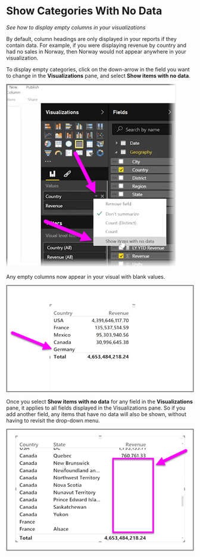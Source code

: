 <properties
   pageTitle="Show Categories with no Data"
   description="Learn how to display empty columns in your visualizations"
   services="powerbi"
   documentationCenter=""
   authors="davidiseminger"
   manager="mblythe"
   editor=""
   tags=""
   qualityFocus="no"
   qualityDate=""
   featuredVideoId="rsUMVJAIH00"
   featuredVideoThumb=""
   courseDuration="3m"/>

<tags
   ms.service="powerbi"
   ms.devlang="NA"
   ms.topic="article"
   ms.tgt_pltfrm="NA"
   ms.workload="powerbi"
   ms.date="03/28/2016"
   ms.author="davidi"/>

# Show Categories With No Data

*See how to display empty columns in your visualizations*

By default, column headings are only displayed in your reports if they contain data. For example, if you were displaying revenue by country and had no sales in Norway, then Norway would not appear anywhere in your visualization.

To display empty categories, click on the down-arrow in the field you want to change in the  **Visualizations** pane, and select **Show items with no data**.

![](media/powerbi-learning-3-11c-display-empty-categories/3-11c_1.png)

Any empty columns now appear in your visual with blank values.

![](media/powerbi-learning-3-11c-display-empty-categories/3-11c_2.png)

Once you select **Show items with no data** for any field in the **Visualizations** pane, it applies to all fields displayed in the Visualizations pane. So if you add another field, any items that have no data will also be shown, without having to revisit the drop-down menu.

![](media/powerbi-learning-3-11c-display-empty-categories/3-11c_3.png)
